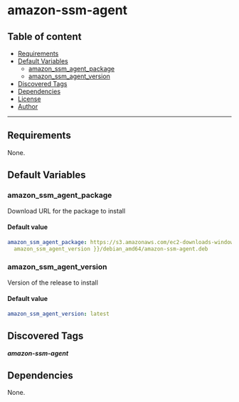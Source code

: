 # amazon-ssm-agent

## Table of content

- [Requirements](#requirements)
- [Default Variables](#default-variables)
  - [amazon_ssm_agent_package](#amazon_ssm_agent_package)
  - [amazon_ssm_agent_version](#amazon_ssm_agent_version)
- [Discovered Tags](#discovered-tags)
- [Dependencies](#dependencies)
- [License](#license)
- [Author](#author)

---

## Requirements

None.

## Default Variables

### amazon_ssm_agent_package

Download URL for the package to install

#### Default value

```YAML
amazon_ssm_agent_package: https://s3.amazonaws.com/ec2-downloads-windows/SSMAgent/{{
  amazon_ssm_agent_version }}/debian_amd64/amazon-ssm-agent.deb
```

### amazon_ssm_agent_version

Version of the release to install

#### Default value

```YAML
amazon_ssm_agent_version: latest
```

## Discovered Tags

**_amazon-ssm-agent_**


## Dependencies

None.
